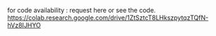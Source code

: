 for code availability : 
request here or see the code.
https://colab.research.google.com/drive/1ZtSztcT8LHkszpytqzTQfN-hVz8IJHYO
